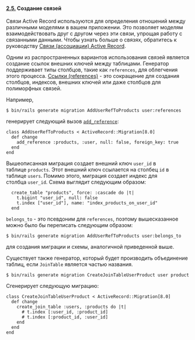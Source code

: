 #### [2.5.](https://rusrails.ru/active-record-migrations#sozdanie-svyazey) Создание связей

Связи Active Record используются для определения отношений между различными моделями в вашем приложении. Это позволяет моделям взаимодействовать друг с другом через эти связи, упрощая работу с связанными данными. Чтобы узнать больше о связях, обратитесь к руководству [Связи (ассоциации) Active Record](https://rusrails.ru/active-record-associations).

Одним из распространенных вариантов использования связей является создание ссылок внешних ключей между таблицами. Генератор поддерживает типы столбцов, такие как `references`, для облегчения этого процесса. [Ссылки (references)](https://rusrails.ru/active-record-migrations#references) - это сокращение для создания столбцов, индексов, внешних ключей или даже столбцов для полиморфных связей.

Например,

```
$ bin/rails generate migration AddUserRefToProducts user:references

```

генерирует следующий вызов [`add_reference`](https://api.rubyonrails.org/classes/ActiveRecord/ConnectionAdapters/SchemaStatements.html#method-i-add_reference):

```
class AddUserRefToProducts < ActiveRecord::Migration[8.0]
  def change
    add_reference :products, :user, null: false, foreign_key: true
  end
end
```

Вышеописанная миграция создает внешний ключ `user_id` в таблице `products`. Этот внешний ключ ссылается на столбец `id` в таблице `users`. Помимо этого, миграция создает индекс для столбца `user_id`. Схема выглядит следующим образом:

```
  create_table "products", force: :cascade do |t|
    t.bigint "user_id", null: false
    t.index ["user_id"], name: "index_products_on_user_id"
  end
```

`belongs_to` - это псевдоним для `references`, поэтому вышесказанное можно было бы переписать следующим образом:

```
$ bin/rails generate migration AddUserRefToProducts user:belongs_to
```

для создания миграции и схемы, аналогичной приведенной выше.

Существует также генератор, который будет производить объединение таблиц, если `JoinTable` является частью названия.

```
$ bin/rails generate migration CreateJoinTableUserProduct user product
```

Сгенерирует следующую миграцию:

```
class CreateJoinTableUserProduct < ActiveRecord::Migration[8.0]
  def change
    create_join_table :users, :products do |t|
      # t.index [:user_id, :product_id]
      # t.index [:product_id, :user_id]
    end
  end
end
```
